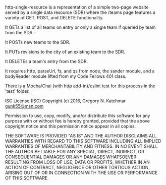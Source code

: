 http-single-resource is a representation of a simple two-page website served by a single data resource (SDR) where the /teams page features a variety of GET, POST, and DELETE functionality.

It GETs a list of all teams on entry or only a single team if queried by team from the SDR.

It POSTs new teams to the SDR.

It PUTs revisions to the city of an existing team to the SDR.

It DELETEs a team's entry from the SDR.
	
It requires http, parseUrl, fs, and qs from node, the sander module, and a bodyReader module lifted from my Code Fellows 401 class.

There is a Mocha/Chai (with http add-in)/eslint test for this process in the 'test' folder.

ISC License (ISC)
Copyright (c) 2016, Gregory N. Katchmar <gunk55@msn.com>

Permission to use, copy, modify, and/or distribute this software for any purpose with or without fee is hereby granted, provided that the above copyright notice and this permission notice appear in all copies.

THE SOFTWARE IS PROVIDED "AS IS" AND THE AUTHOR DISCLAIMS ALL WARRANTIES WITH REGARD TO THIS SOFTWARE INCLUDING ALL IMPLIED WARRANTIES OF MERCHANTABILITY AND FITNESS. IN NO EVENT SHALL THE AUTHOR BE LIABLE FOR ANY SPECIAL, DIRECT, INDIRECT, OR CONSEQUENTIAL DAMAGES OR ANY DAMAGES WHATSOEVER RESULTING FROM LOSS OF USE, DATA OR PROFITS, WHETHER IN AN ACTION OF CONTRACT, NEGLIGENCE OR OTHER TORTIOUS ACTION, ARISING OUT OF OR IN CONNECTION WITH THE USE OR PERFORMANCE OF THIS SOFTWARE.



